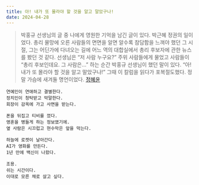 ```yaml
---
title: 아! 내가 또 몰라야 할 것을 알고 말았구나!
date: 2024-04-28
---
```


> 박홍규 선생님의 글 중 나에게 영원한 기억을 남긴 글이 있다. 박근혜 정권의 일이었다. 총리 물망에 오른 사람들의 면면을 알면 알수록 참담함을 느껴야 했던 그 시절, 그는 어딘가에 다녀오는 길에 어느 역의 대합실에서 총리 후보자에 관한 뉴스를 봤던 것 같다. 선생님은 “저 사람 누구요?” 주위 사람들에게 물었고 사람들이 “총리 후보인데요. 그 사람은…” 하는 순간 박홍규 선생님이 했던 말이 있다. “아! 내가 또 몰라야 할 것을 알고 말았구나!” 그때 이 칼럼을 읽다가 포복절도했다. 정말 가슴에 새겨둘 명언이었다. [정혜윤](https://product.kyobobook.co.kr/detail/S000001975172)

```
연예인이 연애하고 결별한다.
정치인이 청탁받고 막말한다.
회장이 감옥에 가고 사면을 받는다.

폰을 뒤집고 티비를 껐다.
영혼을 병들게 하는 정보였기에.
옆 사람은 시끄럽고 현수막은 앞을 막는다.

하늘에 로켓이 날아간다.
AI가 영화를 만든다.
1년 만에 백신이 나왔다.

조용.
쉬는 시간이다.
이대로 모른 채로 살고 싶다.
```